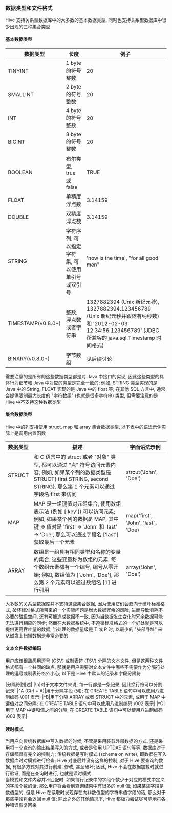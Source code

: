 ### 数据类型和文件格式
Hive 支持关系型数据库中的大多数的基本数据类型, 同时也支持关系型数据库中很少出现的三种集合类型

#### 基本数据类型

|数据类型|长度|例子|
|---|---|---|
|TINYINT|1 byte 的符号整数|20|
|SMALLINT|2 byte 的符号整数|20|
|INT|4 byte 的符号整数|20|
|BIGINT|8 byte 的符号整数|20|
|BOOLEAN|布尔类型, true 或 false|TRUE|
|FLOAT|单精度浮点数|3.14159|
|DOUBLE|双精度浮点数|3.14159|
|STRING|字符序列; 可以指定字符集, 可以使用单引号或双引号|'now is the time', "for all good men"|
|TIMESTAMP(v0.8.0+)|整数, 浮点数或者字符串|1327882394 (Unix 新纪元秒), 1327882394.123456789 (Unix 新纪元秒并跟随有纳秒数) 和 '2012-02-03 12:34:56.123456789' (JDBC 所兼容的 java.sql.Timestamp 时间格式)|
|BINARY(v0.8.0+)|字节数组|见后续讨论|

需要注意的是所有的这些数据类型都是对 Java 中接口的实现, 因此这些类型的具体行为细节和 Java 中对应的类型是完全一致的; 例如, STRING 类型实现的是 Java 中的 String, FLOAT 实现的是 Java 中的 float 等; 在其他 SQL 方言中, 通常会提供限制最大长度的 "字符数组" (也就是很多字符串) 类型, 但需要注意的是 Hive 中不支持这种数据类型

#### 集合数据类型
Hive 中的列支持使用 struct, map 和 array 集合数据类型, 以下表中的语法示例实际上是调用内置函数

|数据类型|描述|字面语法示例|
|---|---|---|
|STRUCT|和 C 语言中的 struct 或者 "对象" 类型, 都可以通过 "点" 符号访问元素内容, 例如, 如果某个列的数据类型是 STRUCT{ first STRING, second STRING}, 那么第 1 个元素可以通过 字段名.first 来访问|strcut('John', 'Doe')|
|MAP|MAP 是一组键值对元组集合, 使用数组表示法 (例如 ['key']) 可以访问元素; 例如, 如果某个列的数据是 MAP, 其中键 -> 值对是 'first' -> 'John' 和 'last' -> 'Doe', 那么可以通过字段名 ['last'] 获取最后一个元素|map('first', 'John', 'last'， ’Doe)|
|ARRAY|数组是一组具有相同类型和名称的变量的集合; 这些变量称为数组的元素, 每个数组元素都有一个编号, 编号从零开始; 例如, 数组值为 ['John', 'Doe'], 那么第 2 个元素可以通过数组名 [1] 进行引用|array('John', 'Doe')

大多数的关系型数据库并不支持这些集合数据, 因为使用它们会趋向于破坏标准格式, 破坏标准格式所带来的一个实际问题是增大数据冗余的风险, 进而导致消耗不必要的磁盘空间, 还有可能造成数据不一致, 因为当数据发生变化时冗余数据可能无法进行相应的同步; 然而在大数据系统中, 不遵循标准格式的一个好处就是可以提供更高吞吐量的数据, 当处理的数据量级是 T 或 P 时, 以最少的 "头部寻址" 来从磁盘上扫描数据是非常必要的

#### 文本文件数据编码
用户应该很熟悉用逗号 (CSV) 或制表符 (TSV) 分隔的文本文件, 但是这两种文件格式都有一个共同的缺点, 那就是用户需要对文本文件中哪些不需要作为分隔符处理的逗号或制表符格外小心; 以下是 Hive 中默认的记录和字段分隔符

|分隔符|描述|
|\n|对于文本文件来说, 每一行都是一条记录, 因此换行符可以分割记录|
|^A (Ctrl + A)|用于分隔字段 (列); 在 CREATE TABLE 语句中可以使用八进制编码 \001 表示|
|^B|用于分隔 ARRAY 或者 STRUCT 中的元素, 或用于 MAP 中键值对之间分隔; 在 CREATE TABLE 语句中可以使用八进制编码 \002 表示|
|^C|用于 MAP 中键和值之间的分隔; 在 CREATE TABLE 语句中可以使用八进制编码 \003 表示|

#### 读时模式
当用户向传统数据库中写入数据的时候, 不管是采用装载外部数据的方式, 还是采用将一个查询的输出结果写入的方式, 或者是使用 UPTDAE 语句等等, 数据库对于存储都具有完全的控制力; 传统数据是写时模式 (schema on write), 即数据在写入数据库时对模式进行检查; Hive 对底层并没有这样的控制, 对于 Hive 要查询的数据, 有很多方式对其进行创建, 修改, 甚至破坏; 因此, Hive 不会在数据加载时就进行验证, 而是在查询时进行, 也就是读时模式  
当模式和文件内容并不匹配时: 如果每行记录中的字段个数少于对应的模式中定义的字段个数的话, 那么用户将会看到查询结果中有很多的 null 值; 如果某些字段是数值型的, 但是 Hive 在读取时发现存在向非数值型的字符串值字段的话, 那么对于那些字段将会返回 null 值; 除此之外的其他情况下, Hive 都极力尝试尽可能地将各种错误恢复回来
